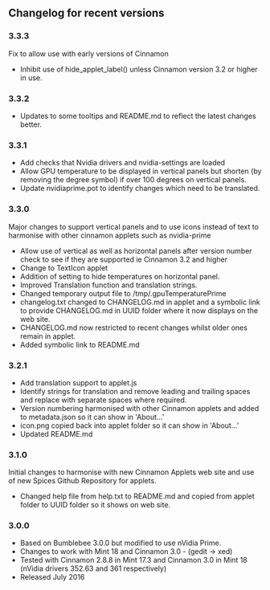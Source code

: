 ## Changelog for recent versions

### 3.3.3

Fix to allow use with early versions of Cinnamon
 * Inhibit use of hide_applet_label() unless Cinnamon version 3.2 or higher in use.

### 3.3.2

 * Updates to some tooltips and README.md to reflect the latest changes better.

### 3.3.1

 * Add checks that Nvidia drivers and nvidia-settings are loaded
 * Allow GPU temperature to be displayed in vertical panels but shorten (by removing the degree symbol) if over 100 degrees on vertical panels.
 * Update nvidiaprime.pot to identify changes which need to be translated.

### 3.3.0

Major changes to support vertical panels and to use icons instead of text to harmonise with other cinnamon applets such as nvidia-prime

 * Allow use of vertical as well as horizontal panels after version number check to see if they are supported ie Cinnamon 3.2 and higher
 * Change to TextIcon applet
 * Addition of setting to hide temperatures on horizontal panel.
 * Improved Translation function and translation strings.
 * Changed temporary output file to /tmp/.gpuTemperaturePrime
 * changelog.txt changed to CHANGELOG.md in applet and a symbolic link to provide CHANGELOG.md in UUID folder where it now displays on the web site.
 * CHANGELOG.md now restricted to recent changes whilst older ones remain in applet.
 * Added symbolic link to README.md 

### 3.2.1

 * Add translation support to applet.js
 * Identify strings for translation and remove leading and trailing spaces and replace with separate spaces where required.
 * Version numbering harmonised with other Cinnamon applets and added to metadata.json so it can show in 'About...'
 * icon.png copied back into applet folder so it can show in 'About...'
 * Updated README.md

### 3.1.0

Initial changes to harmonise with new Cinnamon Applets web site and use of new Spices Github Repository for applets.

* Changed help file from help.txt to README.md and copied from applet folder to UUID folder so it shows on web site.

### 3.0.0 

 * Based on Bumblebee 3.0.0 but modified to use nVidia Prime.
 * Changes to work with Mint 18 and Cinnamon 3.0 - (gedit -> xed)
 * Tested with Cinnamon 2.8.8 in Mint 17.3 and Cinnamon 3.0 in Mint 18 (nVidia drivers 352.63 and 361 respectively)
 * Released July 2016

